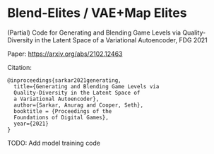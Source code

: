 # Blend-Elites / VAE+Map Elites

(Partial) Code for Generating and Blending Game Levels via Quality-Diversity in the Latent Space of a Variational Autoencoder, FDG 2021

Paper: https://arxiv.org/abs/2102.12463

Citation:
```
@inproceedings{sarkar2021generating,
  title={Generating and Blending Game Levels via 
  Quality-Diversity in the Latent Space of 
  a Variational Autoencoder},
  author={Sarkar, Anurag and Cooper, Seth},
  booktitle = {Proceedings of the 
  Foundations of Digital Games},
  year={2021}
}
```

TODO: Add model training code